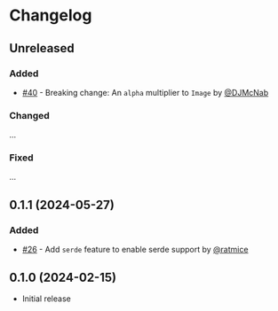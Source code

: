 # Changelog

<!-- Instructions

This changelog follows the patterns described here: <https://keepachangelog.com/en/1.0.0/>.

Subheadings to categorize changes are `added, changed, deprecated, removed, fixed, security`.

-->

## Unreleased

### Added

- [#40](https://github.com/linebender/peniko/pull/40) - Breaking change: An `alpha` multiplier to `Image` by [@DJMcNab](https://github.com/DJMcNab)

### Changed

...

### Fixed

...

## 0.1.1 (2024-05-27)

### Added

- [#26](https://github.com/linebender/peniko/pull/26) - Add `serde` feature to enable serde support by [@ratmice](https://github.com/ratmice)

## 0.1.0 (2024-02-15)

- Initial release
